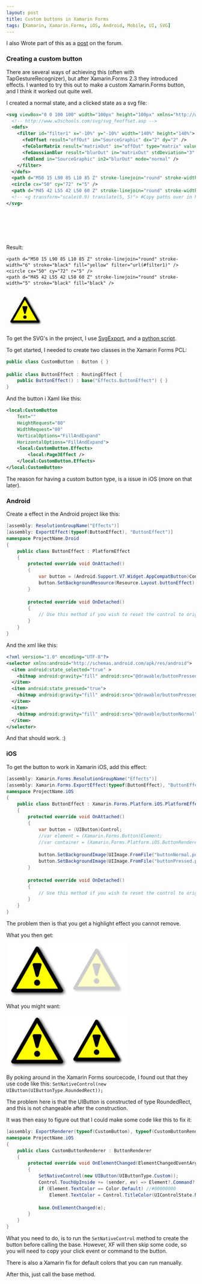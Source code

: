 ```yaml
---
layout: post
title: Custom buttons in Xamarin Forms
tags: [Xamarin, Xamarin.Forms, iOS, Android, Mobile, UI, SVG]
---
```


I also Wrote part of this as a [post](http://forums.xamarin.com/discussion/68240/buttons-and-effects-on-ios) on the forum.

### Creating a custom button

There are several ways of achieving this (often with TapGestureRecognizer), but after Xamarin.Forms 2.3 they introduced effects. I wanted to try this out to make a custom Xamarin.Forms button, and I think it worked out quite well.

I created a normal state, and a clicked state as a svg file:

```xml
<svg viewBox="0 0 100 100" width="100px" height="100px" xmlns="http://www.w3.org/2000/svg">
  <!-- http://www.w3schools.com/svg/svg_feoffset.asp -->
  <defs>
    <filter id="filter1" x="-10%" y="-10%" width="140%" height="140%">
      <feOffset result="offOut" in="SourceGraphic" dx="2" dy="2" />
      <feColorMatrix result="matrixOut" in="offOut" type="matrix" values="0.2 0.0 0.0 0.0 0.0 0.0 0.2 0.0 0.0 0.0 0.0 0.0 0.2 0.0 0.0 0.0 0.0 0.0 1.0 0.0" />
      <feGaussianBlur result="blurOut" in="matrixOut" stdDeviation="3" />
      <feBlend in="SourceGraphic" in2="blurOut" mode="normal" />
    </filter>
  </defs>
  <path d="M50 15 L90 85 L10 85 Z" stroke-linejoin="round" stroke-width="6" stroke="black" fill="yellow" filter="url(#filter1)" />
  <circle cx="50" cy="72" r="5" />
  <path d="M45 42 L55 42 L50 60 Z" stroke-linejoin="round" stroke-width="5" stroke="black" fill="black" />
  <!-- <g transform="scale(0.9) translate(5, 5)"> #Copy paths over in here for pressed effect(can also adjust shadow before rendering)# </g> -->
</svg>
```

Result:
<svg viewBox="0 0 100 100" width="100px" height="100px" xmlns="http://www.w3.org/2000/svg">
    <!-- http://www.w3schools.com/svg/svg_feoffset.asp -->
    <defs>
        <filter id="filter1" x="-10%" y="-10%" width="140%" height="140%">
          <feOffset result="offOut" in="SourceGraphic" dx="2" dy="2" />
          <feColorMatrix result="matrixOut" in="offOut" type="matrix"
          values="0.2 0.0 0.0 0.0 0.0
                  0.0 0.2 0.0 0.0 0.0
                  0.0 0.0 0.2 0.0 0.0
                  0.0 0.0 0.0 1.0 0.0" />
          <feGaussianBlur result="blurOut" in="matrixOut" stdDeviation="3" />
          <feBlend in="SourceGraphic" in2="blurOut" mode="normal" />
        </filter>
    </defs>
    
    <path d="M50 15 L90 85 L10 85 Z" stroke-linejoin="round" stroke-width="6" stroke="black" fill="yellow" filter="url(#filter1)" />
    <circle cx="50" cy="72" r="5" />
    <path d="M45 42 L55 42 L50 60 Z" stroke-linejoin="round" stroke-width="5" stroke="black" fill="black" />
</svg>
<svg viewBox="0 0 100 100" width="100px" height="100px" xmlns="http://www.w3.org/2000/svg">
    <!-- http://www.w3schools.com/svg/svg_feoffset.asp -->
    <defs>
        <filter id="filter1" x="-10%" y="-10%" width="140%" height="140%">
          <feOffset result="offOut" in="SourceGraphic" dx="2" dy="2" />
          <feColorMatrix result="matrixOut" in="offOut" type="matrix"
          values="0.2 0.0 0.0 0.0 0.0
                  0.0 0.2 0.0 0.0 0.0
                  0.0 0.0 0.2 0.0 0.0
                  0.0 0.0 0.0 1.0 0.0" />
          <feGaussianBlur result="blurOut" in="matrixOut" stdDeviation="3" />
          <feBlend in="SourceGraphic" in2="blurOut" mode="normal" />
        </filter>
    </defs>
    <g transform="scale(0.9) translate(5, 5)">
        <path d="M50 15 L90 85 L10 85 Z" stroke-linejoin="round" stroke-width="6" stroke="black" fill="yellow" filter="url(#filter1)" />
        <circle cx="50" cy="72" r="5" />
        <path d="M45 42 L55 42 L50 60 Z" stroke-linejoin="round" stroke-width="5" stroke="black" fill="black" />
    </g>
</svg>

To get the SVG's in the project, I use [SvgExport](https://github.com/shakiba/svgexport), and a [python script](https://gist.github.com/oddbear/9d03aaa1a5a780a198764f8ee4953149).

To get started, I needed to create two classes in the Xamarin Forms PCL:

```csharp
public class CustomButton : Button { }

public class ButtonEffect : RoutingEffect {
    public ButtonEffect() : base("Effects.ButtonEffect") { }
}
```

And the button i Xaml like this:

```xml
<local:CustomButton
    Text=""
    HeightRequest="80"
    WidthRequest="80"
    VerticalOptions="FillAndExpand"
    HorizontalOptions="FillAndExpand">
    <local:CustomButton.Effects>
        <local:Page3Effect />
    </local:CustomButton.Effects>
</local:CustomButton>
```

The reason for having a custom button type, is a issue in iOS (more on that later).

### Android
Create a effect in the Android project like this:

```csharp
[assembly: ResolutionGroupName("Effects")]
[assembly: ExportEffect(typeof(ButtonEffect), "ButtonEffect")]
namespace ProjectName.Droid
{
    public class ButtonEffect : PlatformEffect
    {
        protected override void OnAttached()
        {
            var button = (Android.Support.V7.Widget.AppCompatButton)Control;
            button.SetBackgroundResource(Resource.Layout.buttonEffect);
        }

        protected override void OnDetached()
        {
            // Use this method if you wish to reset the control to original state
        }
    }
}
```

And the xml like this:

```xml
<?xml version="1.0" encoding="UTF-8"?>
<selector xmlns:android="http://schemas.android.com/apk/res/android">
  <item android:state_selected="true" >
    <bitmap android:gravity="fill" android:src="@drawable/buttonPressed" />
  </item>
  <item android:state_pressed="true">
    <bitmap android:gravity="fill" android:src="@drawable/buttonPressed" />
  </item>
  <item>
    <bitmap android:gravity="fill" android:src="@drawable/buttonNormal" />
  </item>
</selector>
```

And that should work. :)

### iOS

To get the button to work in Xamarin iOS, add this effect:

```csharp
[assembly: Xamarin.Forms.ResolutionGroupName("Effects")]
[assembly: Xamarin.Forms.ExportEffect(typeof(ButtonEffect), "ButtonEffect")]
namespace ProjectName.iOS
{
    public class ButtonEffect : Xamarin.Forms.Platform.iOS.PlatformEffect
    {
        protected override void OnAttached()
        {
            var button = (UIButton)Control;
            //var element = (Xamarin.Forms.Button)Element;
            //var container = (Xamarin.Forms.Platform.iOS.ButtonRenderer)Container;

            button.SetBackgroundImage(UIImage.FromFile("buttonNormal.png"), UIControlState.Normal);
            button.SetBackgroundImage(UIImage.FromFile("buttonPressed.png"), UIControlState.Highlighted);
        }

        protected override void OnDetached()
        {
            // Use this method if you wish to reset the control to original state
        }
    }
}
```

The problem then is that you get a highlight effect you cannot remove.

What you then get:

<img src="/images/2016-06-26-button_normal.png" alt="button with default renderer" />

What you might want:

<img src="/images/2016-06-26-button_custom.png" alt="button with custom renderer" />

By poking around in the Xamarin Forms sourcecode, I found out that they use code like this:
<code>SetNativeControl(new UIButton(UIButtonType.RoundedRect));</code>

The problem here is that the UIButton is constructed of type RoundedRect, and this is not changeable after the construction.

It was then easy to figure out that I could make some code like this to fix it:

```csharp
[assembly: ExportRenderer(typeof(CustomButton), typeof(CustomButtonRenderer))]
namespace ProjectName.iOS
{
    public class CustomButtonRenderer : ButtonRenderer
    {
        protected override void OnElementChanged(ElementChangedEventArgs<Button> e)
        {
            SetNativeControl(new UIButton(UIButtonType.Custom));
            Control.TouchUpInside += (sender, ev) => Element?.Command?.Execute(null);
            if (Element.TextColor == Color.Default) //#00000000
                Element.TextColor = Control.TitleColor(UIControlState.Normal).ToColor(); //#FFFFFFFF

            base.OnElementChanged(e);
        }
    }
}
```

What you need to do, is to run the <code>SetNativeControl</code> method to create the button before calling the base.
However, XF will then skip some code, so you will need to copy your click event or command to the button.

There is also a Xamarin fix for default colors that you can run manually.

After this, just call the base method.
